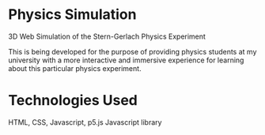 # Physics Simulation

3D Web Simulation of the Stern-Gerlach Physics Experiment

This is being developed for the purpose of providing physics students at my university with a more interactive and immersive experience for learning about this particular physics experiment.

# Technologies Used

HTML, CSS, Javascript, p5.js Javascript library

